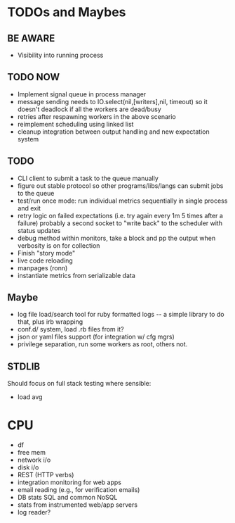 # TODOs and Maybes #

## BE AWARE ##
* Visibility into running process

## TODO NOW ##
* Implement signal queue in process manager
* message sending needs to IO.select(nil,[writers],nil, timeout) so it doesn't
  deadlock if all the workers are dead/busy
* retries after respawning workers in the above scenario
* reimplement scheduling using linked list
* cleanup integration between output handling and new expectation system

## TODO ##
* CLI client to submit a task to the queue manually
* figure out stable protocol so other programs/libs/langs can submit jobs to the queue
* test/run once mode: run individual metrics sequentially in single process and exit
* retry logic on failed expectations (i.e. try again every 1m 5 times after a failure)
  probably a second socket to "write back" to the scheduler with status updates
* debug method within monitors, take a block and pp the output when verbosity is on for collection
* Finish "story mode"
* live code reloading
* manpages (ronn)
* instantiate metrics from serializable data

## Maybe ##
* log file load/search tool for ruby formatted logs -- a simple library to do that, plus irb wrapping
* conf.d/ system, load .rb files from it?
* json or yaml files support (for integration w/ cfg mgrs)
* privilege separation, run some workers as root, others not.
 
## STDLIB ##
Should focus on full stack testing where sensible:

* load avg
# CPU
* df
* free mem
* network i/o
* disk i/o
* REST (HTTP verbs)
* integration monitoring for web apps
* email reading (e.g., for verification emails)
* DB stats SQL and common NoSQL
* stats from instrumented web/app servers
* log reader?
